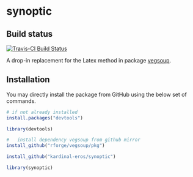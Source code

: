 synoptic
========

Build status
------------

[![Travis-CI Build Status](https://travis-ci.org/kardinal-eros/synoptic.svg?branch=master)](https://travis-ci.org/kardinal-eros/synoptic)
<!-- [![CRAN_Status_Badge](http://www.r-pkg.org/badges/version/synoptic)](http://cran.r-project.org/package=synoptic) -->

A drop-in replacement for the Latex method in package [vegsoup](https://github.com/rforge/vegsoup).

Installation
------------

You may directly install the package from GitHub using the below set of commands.

```R
# if not already installed
install.packages("devtools")

library(devtools)

#	install dependency vegsoup from github mirror
install_github("rforge/vegsoup/pkg")

install_github("kardinal-eros/synoptic")

library(synoptic)
```